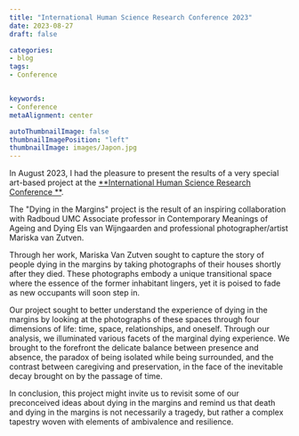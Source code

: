 ```yaml
---
title: "International Human Science Research Conference 2023"
date: 2023-08-27
draft: false

categories:
- blog
tags: 
- Conference


keywords:
- Conference
metaAlignment: center

autoThumbnailImage: false
thumbnailImagePosition: "left"
thumbnailImage: images/Japon.jpg
---
```

In August 2023, I had the pleasure to present the results of a very special art-based project at the [**International Human Science Research Conference **](https://ihsrc2023tokyo.jp). 

<!--more-->

The "Dying in the Margins" project is the result of an inspiring collaboration with Radboud UMC Associate professor in Contemporary Meanings of Ageing and Dying Els van Wijngaarden and professional photographer/artist Mariska van Zutven.

Through her work, Mariska Van Zutven sought to capture the story of people dying in the margins by taking photographs of their houses shortly after they died. These photographs embody a unique transitional space where the essence of the former inhabitant lingers, yet it is poised to fade as new occupants will soon step in.

Our project sought to better understand the experience of dying in the margins by looking at the photographs of these spaces through four dimensions of life: time, space, relationships, and oneself. Through our analysis, we illuminated various facets of the marginal dying experience. We brought to the forefront the delicate balance between presence and absence, the paradox of being isolated while being surrounded, and the contrast between caregiving and preservation, in the face of the inevitable decay brought on by the passage of time.

In conclusion, this project might invite us to revisit some of our preconceived ideas about dying in the margins and remind us that death and dying in the margins is not necessarily a tragedy, but rather a complex tapestry woven with elements of ambivalence and resilience.